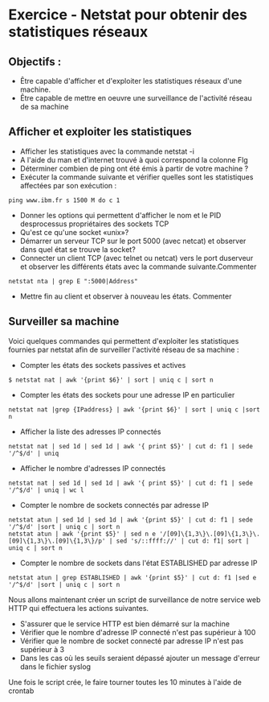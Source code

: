 # Exercice - Netstat pour obtenir des statistiques réseaux 

## Objectifs :
* Être capable d'afficher et d'exploiter les statistiques réseaux d'une machine.
* Être capable de mettre en oeuvre une surveillance de l'activité réseau de sa machine

## Afficher et exploiter les statistiques

* Afficher les statistiques avec la commande netstat -i
* A l'aide du man et d'internet trouvé à quoi correspond la colonne Flg 
* Déterminer combien de ping ont été émis à partir de votre machine ? 
* Exécuter la commande suivante et vérifier quelles sont les statistiques affectées par son exécution : 
```
ping www.ibm.fr ­s 1500 ­M do ­c 1
```
* Donner les options qui permettent d'afficher le nom et le PID desprocessus propriétaires des sockets TCP
* Qu'est­ ce qu'une socket «unix»?
* Démarrer un serveur TCP sur le port 5000 (avec netcat) et observer dans quel état se trouve la socket?
* Connecter un client TCP (avec telnet ou netcat) vers le port duserveur et observer les différents états avec la commande suivante.Commenter
```
netstat ­nta | grep ­E ":5000|Address"
```
* Mettre fin au client et observer à nouveau les états. Commenter

## Surveiller sa machine

Voici quelques commandes qui permettent d'exploiter les statistiques fournies par netstat afin de surveiller l'activité réseau de sa machine :

* Compter les états des sockets passives et actives
```
$ netstat ­nat | awk '{print $6}' | sort | uniq ­c | sort ­n
```
* Compter les états des sockets pour une adresse IP en particulier
```
netstat ­nat |grep {IP­address} | awk '{print $6}' | sort | uniq ­c |sort ­n
```
* Afficher la liste des adresses IP connectés
```
netstat ­nat | sed 1d | sed 1d | awk '{ print $5}' | cut ­d: ­f1 | sed­e '/^$/d' | uniq
```
* Afficher le nombre d'adresses IP connectés 
```
netstat ­nat | sed 1d | sed 1d | awk '{ print $5}' | cut ­d: ­f1 | sed­e '/^$/d' | uniq | wc ­l
```
* Compter le nombre de sockets connectés par adresse IP
```
netstat ­atun | sed 1d | sed 1d | awk '{print $5}' | cut ­d: ­f1 | sed­e '/^$/d' |sort | uniq ­c | sort ­n
netstat ­atun | awk '{print $5}' | sed ­n ­e '/[0­9]\{1,3\}\.[0­9]\{1,3\}\.[0­9]\{1,3\}\.[0­9]\{1,3\}/p' | sed 's/::ffff://' | cut ­d: ­f1| sort | uniq ­c | sort ­n
```
* Compter le nombre de sockets dans l'état ESTABLISHED par adresse IP
```
netstat ­atun | grep ESTABLISHED | awk '{print $5}' | cut ­d: ­f1 |sed ­e '/^$/d' |sort | uniq ­c | sort ­n
```


Nous allons maintenant créer un script de surveillance de notre service web HTTP qui effectuera les actions suivantes. 
* S'assurer que le service HTTP est bien démarré sur la machine
* Vérifier que le nombre d'adresse IP connecté n'est pas supérieur à 100 
* Vérifier que le nombre de socket connecté par adresse IP n'est pas supérieur à 3 
* Dans les cas où les seuils seraient dépassé ajouter un message d'erreur dans le fichier syslog

Une fois le script crée, le faire tourner toutes les 10 minutes à l'aide de crontab

